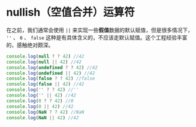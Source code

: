 # nullish（空值合并）运算符

在之前，我们通常会使用 `||` 来实现一些**假值**数据的默认赋值，但是很多情况下， `''` 、 `0` 、 `false` 这种是有具体含义的，不应该走默认赋值。这个工程经验丰富的，感触绝对颇深。

``` javascript
console.log(null ? ? 42) //42
console.log(null || 42) //42
console.log(undefined ? ? 42) //42
console.log(undefined || 42) //42
console.log(false ? ? 42) //false
console.log(false || 42) //42
console.log('' ? ? 42) //''
console.log('' || 42) //42
console.log(0 ? ? 42) //0
console.log(0 || 42) //42
console.log(NaN ? ? 42) //NaN
console.log(NaN || 42) //42
```
